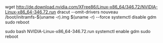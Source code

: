 wget http://de.download.nvidia.com/XFree86/Linux-x86_64/346.72/NVIDIA-Linux-x86_64-346.72.run
dracut --omit-drivers nouveau /boot/initramfs-$(uname -r).img $(uname -r) --force
systemctl disable gdm
sudo reboot

sudo bash NVIDIA-Linux-x86_64-346.72.run
systemctl enable gdm
sudo reboot
